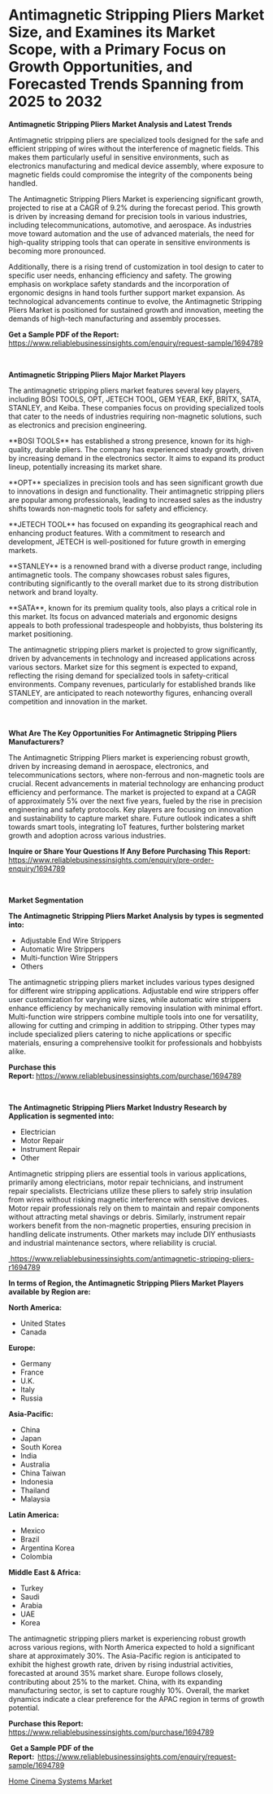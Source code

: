 <p><h1>Antimagnetic Stripping Pliers Market Size, and Examines its Market Scope, with a Primary Focus on Growth Opportunities, and Forecasted Trends Spanning from 2025 to 2032</h1></p><p><strong>Antimagnetic Stripping Pliers Market Analysis and Latest Trends</strong></p>
<p><p>Antimagnetic stripping pliers are specialized tools designed for the safe and efficient stripping of wires without the interference of magnetic fields. This makes them particularly useful in sensitive environments, such as electronics manufacturing and medical device assembly, where exposure to magnetic fields could compromise the integrity of the components being handled. </p><p>The Antimagnetic Stripping Pliers Market is experiencing significant growth, projected to rise at a CAGR of 9.2% during the forecast period. This growth is driven by increasing demand for precision tools in various industries, including telecommunications, automotive, and aerospace. As industries move toward automation and the use of advanced materials, the need for high-quality stripping tools that can operate in sensitive environments is becoming more pronounced. </p><p>Additionally, there is a rising trend of customization in tool design to cater to specific user needs, enhancing efficiency and safety. The growing emphasis on workplace safety standards and the incorporation of ergonomic designs in hand tools further support market expansion. As technological advancements continue to evolve, the Antimagnetic Stripping Pliers Market is positioned for sustained growth and innovation, meeting the demands of high-tech manufacturing and assembly processes.</p></p>
<p><strong>Get a Sample PDF of the Report:&nbsp;</strong> <a href="https://www.reliablebusinessinsights.com/enquiry/request-sample/1694789?utm_campaign=2761&utm_medium=2&utm_source=Github&utm_content=ia&utm_term=25032025&utm_id=antimagnetic-stripping-pliers">https://www.reliablebusinessinsights.com/enquiry/request-sample/1694789</a></p>
<p>&nbsp;</p>
<p><strong>Antimagnetic Stripping Pliers Major Market Players</strong></p>
<p><p>The antimagnetic stripping pliers market features several key players, including BOSI TOOLS, OPT, JETECH TOOL, GEM YEAR, EKF, BRITX, SATA, STANLEY, and Keiba. These companies focus on providing specialized tools that cater to the needs of industries requiring non-magnetic solutions, such as electronics and precision engineering.</p><p>**BOSI TOOLS** has established a strong presence, known for its high-quality, durable pliers. The company has experienced steady growth, driven by increasing demand in the electronics sector. It aims to expand its product lineup, potentially increasing its market share.</p><p>**OPT** specializes in precision tools and has seen significant growth due to innovations in design and functionality. Their antimagnetic stripping pliers are popular among professionals, leading to increased sales as the industry shifts towards non-magnetic tools for safety and efficiency.</p><p>**JETECH TOOL** has focused on expanding its geographical reach and enhancing product features. With a commitment to research and development, JETECH is well-positioned for future growth in emerging markets.</p><p>**STANLEY** is a renowned brand with a diverse product range, including antimagnetic tools. The company showcases robust sales figures, contributing significantly to the overall market due to its strong distribution network and brand loyalty.</p><p>**SATA**, known for its premium quality tools, also plays a critical role in this market. Its focus on advanced materials and ergonomic designs appeals to both professional tradespeople and hobbyists, thus bolstering its market positioning.</p><p>The antimagnetic stripping pliers market is projected to grow significantly, driven by advancements in technology and increased applications across various sectors. Market size for this segment is expected to expand, reflecting the rising demand for specialized tools in safety-critical environments. Company revenues, particularly for established brands like STANLEY, are anticipated to reach noteworthy figures, enhancing overall competition and innovation in the market.</p></p>
<p>&nbsp;</p>
<p><strong>What Are The Key Opportunities For Antimagnetic Stripping Pliers Manufacturers?</strong></p>
<p><p>The Antimagnetic Stripping Pliers market is experiencing robust growth, driven by increasing demand in aerospace, electronics, and telecommunications sectors, where non-ferrous and non-magnetic tools are crucial. Recent advancements in material technology are enhancing product efficiency and performance. The market is projected to expand at a CAGR of approximately 5% over the next five years, fueled by the rise in precision engineering and safety protocols. Key players are focusing on innovation and sustainability to capture market share. Future outlook indicates a shift towards smart tools, integrating IoT features, further bolstering market growth and adoption across various industries.</p></p>
<p><strong>Inquire or Share Your Questions If Any Before Purchasing This Report:</strong> <a href="https://www.reliablebusinessinsights.com/enquiry/pre-order-enquiry/1694789?utm_campaign=2761&utm_medium=2&utm_source=Github&utm_content=ia&utm_term=25032025&utm_id=antimagnetic-stripping-pliers">https://www.reliablebusinessinsights.com/enquiry/pre-order-enquiry/1694789</a></p>
<p>&nbsp;</p>
<p><strong>Market Segmentation</strong></p>
<p><strong>The Antimagnetic Stripping Pliers Market Analysis by types is segmented into:</strong></p>
<p><ul><li>Adjustable End Wire Strippers</li><li>Automatic Wire Strippers</li><li>Multi-function Wire Strippers</li><li>Others</li></ul></p>
<p><p>The antimagnetic stripping pliers market includes various types designed for different wire stripping applications. Adjustable end wire strippers offer user customization for varying wire sizes, while automatic wire strippers enhance efficiency by mechanically removing insulation with minimal effort. Multi-function wire strippers combine multiple tools into one for versatility, allowing for cutting and crimping in addition to stripping. Other types may include specialized pliers catering to niche applications or specific materials, ensuring a comprehensive toolkit for professionals and hobbyists alike.</p></p>
<p><strong>Purchase this Report:&nbsp;</strong><a href="https://www.reliablebusinessinsights.com/purchase/1694789?utm_campaign=2761&utm_medium=2&utm_source=Github&utm_content=ia&utm_term=25032025&utm_id=antimagnetic-stripping-pliers">https://www.reliablebusinessinsights.com/purchase/1694789</a></p>
<p>&nbsp;</p>
<p><strong>The Antimagnetic Stripping Pliers Market Industry Research by Application is segmented into:</strong></p>
<p><ul><li>Electrician</li><li>Motor Repair</li><li>Instrument Repair</li><li>Other</li></ul></p>
<p><p>Antimagnetic stripping pliers are essential tools in various applications, primarily among electricians, motor repair technicians, and instrument repair specialists. Electricians utilize these pliers to safely strip insulation from wires without risking magnetic interference with sensitive devices. Motor repair professionals rely on them to maintain and repair components without attracting metal shavings or debris. Similarly, instrument repair workers benefit from the non-magnetic properties, ensuring precision in handling delicate instruments. Other markets may include DIY enthusiasts and industrial maintenance sectors, where reliability is crucial.</p></p>
<p><a href="https://www.reliablebusinessinsights.com/antimagnetic-stripping-pliers-r1694789?utm_campaign=2761&utm_medium=2&utm_source=Github&utm_content=ia&utm_term=25032025&utm_id=antimagnetic-stripping-pliers">&nbsp;https://www.reliablebusinessinsights.com/antimagnetic-stripping-pliers-r1694789</a></p>
<p><strong>In terms of Region, the Antimagnetic Stripping Pliers Market Players available by Region are:</strong></p>
<p>
    <p> <strong> North America: </strong>
        <ul>
            <li>United States</li>
            <li>Canada</li>
        </ul>
        </p> 
    <p> <strong> Europe: </strong>
        <ul>
            <li>Germany</li>
            <li>France</li>
            <li>U.K.</li>
            <li>Italy</li>
            <li>Russia</li>
        </ul>
        </p> 
    <p> <strong> Asia-Pacific: </strong>
        <ul>
            <li>China</li>
            <li>Japan</li>
            <li>South Korea</li>
            <li>India</li>
            <li>Australia</li>
            <li>China Taiwan</li>
            <li>Indonesia</li>
            <li>Thailand</li>
            <li>Malaysia</li>
        </ul>
        </p> 
    <p> <strong> Latin America: </strong>
        <ul>
            <li>Mexico</li>
            <li>Brazil</li>
            <li>Argentina Korea</li>
            <li>Colombia</li>
        </ul>
        </p> 
    <p> <strong> Middle East & Africa: </strong>
        <ul>
            <li>Turkey</li>
            <li>Saudi</li>
            <li>Arabia</li>
            <li>UAE</li>
            <li>Korea</li>
        </ul>
    </p>
    </p>
<p><p>The antimagnetic stripping pliers market is experiencing robust growth across various regions, with North America expected to hold a significant share at approximately 30%. The Asia-Pacific region is anticipated to exhibit the highest growth rate, driven by rising industrial activities, forecasted at around 35% market share. Europe follows closely, contributing about 25% to the market. China, with its expanding manufacturing sector, is set to capture roughly 10%. Overall, the market dynamics indicate a clear preference for the APAC region in terms of growth potential.</p></p>
<p><strong>Purchase this Report: </strong><a href="https://www.reliablebusinessinsights.com/purchase/1694789?utm_campaign=2761&utm_medium=2&utm_source=Github&utm_content=ia&utm_term=25032025&utm_id=antimagnetic-stripping-pliers">https://www.reliablebusinessinsights.com/purchase/1694789</a></p>
<p>&nbsp;<strong>Get a Sample PDF of the Report:&nbsp;&nbsp;</strong><a href="https://www.reliablebusinessinsights.com/enquiry/request-sample/1694789?utm_campaign=2761&utm_medium=2&utm_source=Github&utm_content=ia&utm_term=25032025&utm_id=antimagnetic-stripping-pliers">https://www.reliablebusinessinsights.com/enquiry/request-sample/1694789</a></p>
<p><strong></strong></p>
<p><p><a href="https://github.com/penglatilles/Market-Research-Report-List-1/blob/main/home-cinema-systems-market.md?utm_campaign=2761&utm_medium=2&utm_source=Github&utm_content=ia&utm_term=25032025&utm_id=antimagnetic-stripping-pliers">Home Cinema Systems Market</a></p></p>